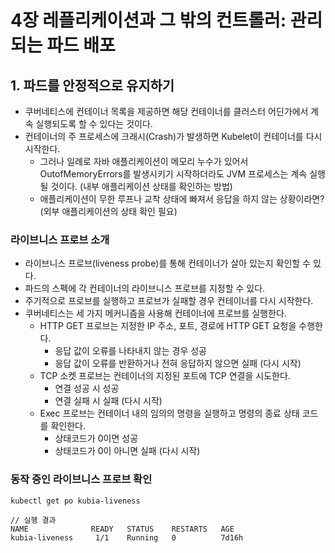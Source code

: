 # 4장 레플리케이션과 그 밖의 컨트롤러: 관리되는 파드 배포

## 1. 파드를 안정적으로 유지하기
- 쿠버네티스에 컨테이너 목록을 제공하면 해당 컨테이너를 클러스터 어딘가에서 계속 실행되도록 할 수 있다는 것이다.
- 컨테이너의 주 프로세스에 크래시(Crash)가 발생하면 Kubelet이 컨테이너를 다시 시작한다.
    - 그러나 일례로 자바 애플리케이션이 메모리 누수가 있어서 OutofMemoryErrors를 발생시키기 시작하더라도 JVM 프로세스는 계속 실행될 것이다. (내부 애플리케이션 상태를 확인하는 방법) 
    - 애플리케이션이 무한 루프나 교착 상태에 빠져서 응답을 하지 않는 상황이라면? (외부 애플리케이션의 상태 확인 필요)

### 라이브니스 프로브 소개
- 라이브니스 프로브(liveness probe)를 통해 컨테이너가 살아 있는지 확인할 수 있다.
- 파드의 스펙에 각 컨테이너의 라이브니스 프로브를 지정할 수 있다.
- 주기적으로 프로브를 실행하고 프로브가 실패할 경우 컨테이너를 다시 시작한다.
- 쿠버네티스는 세 가지 메커니즘을 사용해 컨테이너에 프로브를 실행한다.
    - HTTP GET 프로브는 지정한 IP 주소, 포트, 경로에 HTTP GET 요청을 수행한다.
        - 응답 값이 오류를 나타내지 않는 경우 성공
        - 응답 값이 오류를 반환하거나 전혀 응답하지 않으면 실패 (다시 시작)
    - TCP 소켓 프로브는 컨테이너의 지정된 포트에 TCP 연결을 시도한다.
        - 연결 성공 시 성공
        - 연결 실패 시 실패 (다시 시작)
    - Exec 프로브는 컨테이너 내의 임의의 명령을 실행하고 명령의 종료 상태 코드를 확인한다.
        - 상태코드가 0이면 성공
        - 상태코드가 0이 아니면 실패 (다시 시작)

### 동작 중인 라이브니스 프로브 확인
```
kubectl get po kubia-liveness
```
```
// 실행 결과
NAME              READY   STATUS    RESTARTS   AGE
kubia-liveness     1/1    Running   0          7d16h
```